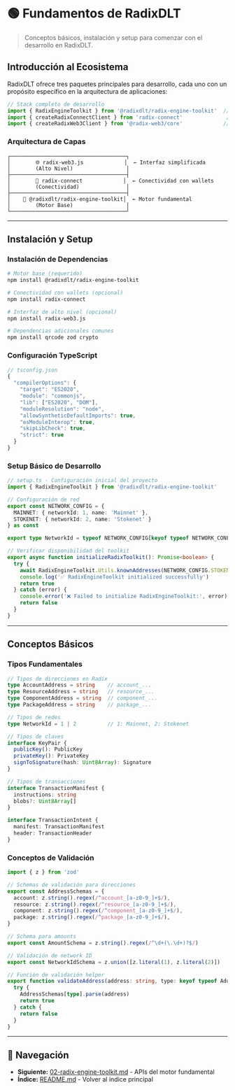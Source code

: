 # 🟢 Fundamentos de RadixDLT

> Conceptos básicos, instalación y setup para comenzar con el desarrollo en RadixDLT.

## Introducción al Ecosistema

RadixDLT ofrece tres paquetes principales para desarrollo, cada uno con un propósito específico en la arquitectura de aplicaciones:

```typescript
// Stack completo de desarrollo
import { RadixEngineToolkit } from '@radixdlt/radix-engine-toolkit'  // 🔧 Motor base
import { createRadixConnectClient } from 'radix-connect'              // 🔗 Conectividad
import { createRadixWeb3Client } from '@radix-web3/core'             // 🌐 Alto nivel
```

### Arquitectura de Capas

```
┌─────────────────────────────────────┐
│        🌐 radix-web3.js             │  ← Interfaz simplificada
│        (Alto Nivel)                 │
├─────────────────────────────────────┤
│        🔗 radix-connect             │  ← Conectividad con wallets
│        (Conectividad)               │
├─────────────────────────────────────┤
│    🔧 @radixdlt/radix-engine-toolkit│  ← Motor fundamental
│        (Motor Base)                 │
└─────────────────────────────────────┘
```

---

## Instalación y Setup

### Instalación de Dependencias

```bash
# Motor base (requerido)
npm install @radixdlt/radix-engine-toolkit

# Conectividad con wallets (opcional)
npm install radix-connect

# Interfaz de alto nivel (opcional)
npm install radix-web3.js

# Dependencias adicionales comunes
npm install qrcode zod crypto
```

### Configuración TypeScript

```typescript
// tsconfig.json
{
  "compilerOptions": {
    "target": "ES2020",
    "module": "commonjs",
    "lib": ["ES2020", "DOM"],
    "moduleResolution": "node",
    "allowSyntheticDefaultImports": true,
    "esModuleInterop": true,
    "skipLibCheck": true,
    "strict": true
  }
}
```

### Setup Básico de Desarrollo

```typescript
// setup.ts - Configuración inicial del proyecto
import { RadixEngineToolkit } from '@radixdlt/radix-engine-toolkit'

// Configuración de red
export const NETWORK_CONFIG = {
  MAINNET: { networkId: 1, name: 'Mainnet' },
  STOKENET: { networkId: 2, name: 'Stokenet' }
} as const

export type NetworkId = typeof NETWORK_CONFIG[keyof typeof NETWORK_CONFIG]['networkId']

// Verificar disponibilidad del toolkit
export async function initializeRadixToolkit(): Promise<boolean> {
  try {
    await RadixEngineToolkit.Utils.knownAddresses(NETWORK_CONFIG.STOKENET.networkId)
    console.log('✅ RadixEngineToolkit initialized successfully')
    return true
  } catch (error) {
    console.error('❌ Failed to initialize RadixEngineToolkit:', error)
    return false
  }
}
```

---

## Conceptos Básicos

### Tipos Fundamentales

```typescript
// Tipos de direcciones en Radix
type AccountAddress = string    // account_...
type ResourceAddress = string   // resource_...
type ComponentAddress = string  // component_...
type PackageAddress = string    // package_...

// Tipos de redes
type NetworkId = 1 | 2          // 1: Mainnet, 2: Stokenet

// Tipos de claves
interface KeyPair {
  publicKey(): PublicKey
  privateKey(): PrivateKey
  signToSignature(hash: Uint8Array): Signature
}

// Tipos de transacciones
interface TransactionManifest {
  instructions: string
  blobs?: Uint8Array[]
}

interface TransactionIntent {
  manifest: TransactionManifest
  header: TransactionHeader
}
```

### Conceptos de Validación

```typescript
import { z } from 'zod'

// Schemas de validación para direcciones
export const AddressSchemas = {
  account: z.string().regex(/^account_[a-z0-9_]+$/),
  resource: z.string().regex(/^resource_[a-z0-9_]+$/),
  component: z.string().regex(/^component_[a-z0-9_]+$/),
  package: z.string().regex(/^package_[a-z0-9_]+$/),
}

// Schema para amounts
export const AmountSchema = z.string().regex(/^\d+(\.\d+)?$/)

// Validación de network ID
export const NetworkIdSchema = z.union([z.literal(1), z.literal(2)])

// Función de validación helper
export function validateAddress(address: string, type: keyof typeof AddressSchemas): boolean {
  try {
    AddressSchemas[type].parse(address)
    return true
  } catch {
    return false
  }
}
```

---

## 📖 Navegación

- **Siguiente:** [02-radix-engine-toolkit.md](./02-radix-engine-toolkit.md) - APIs del motor fundamental
- **Índice:** [README.md](./README.md) - Volver al índice principal